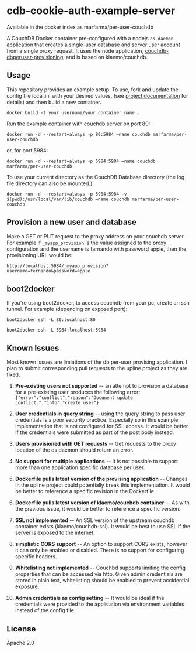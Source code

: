 # cdb-cookie-auth-example-server

Available in the docker index as marfarma/per-user-couchdb

A CouchDB Docker container pre-configured with a nodejs `os daemon` application that creates a single-user database and server user account from a single proxy request.  It uses the node application, [couchdb-dbperuser-provisioning](https://github.com/pegli/couchdb-dbperuser-provisioning), and is based on klaemo/couchdb.

## Usage

This repository provides an example setup.  To use, fork and update the config file local.ini with your desired values, (see [project documentation](https://github.com/pegli/couchdb-dbperuser-provisioning) for details) and then build a new container.

    docker build -t your_username/your_container_name .

Run the example container with couchdb server on port 80:

    docker run -d --restart=always -p 80:5984 –name couchdb marfarma/per-user-couchdb
  
or, for port 5984:
   
    docker run -d --restart=always -p 5984:5984 –name couchdb marfarma/per-user-couchdb

To use your current directory as the CouchDB Database directory (the log file directory can also be mounted.)


    docker run -d --restart=always -p 5984:5984 -v $(pwd):/usr/local/var/lib/couchdb –name couchdb marfarma/per-user-couchdb

## Provision a new user and database

Make a GET or PUT request to the proxy address on your couchdb server. For example if `_myapp_provision` is the value assigned to the proxy configuration and the username is farnando with password apple, then the provisioning URL would be:

    http://localhost:5984/_myapp_provision?username=fernando&password=apple

## boot2docker

If you're using boot2docker, to access couchdb from your pc, create an ssh tunnel.  For example (depending on exposed port):

    boot2docker ssh -L 80:localhost:80
 
    boot2docker ssh -L 5984:localhost:5984

## Known Issues

Most known issues are limiations of the db per-user provising application.  I plan to submit corresponding pull requests to the upline project as they are fixed.

1. **Pre-existing users not supported** -- an attempt to provision a database for a pre-existing user produces the following error: `{"error":"conflict","reason":"Document update conflict.","info":"create user"}`

1. **User credentials in query string** -- using the query string to pass user credentials is a poor security practice.  Especially so in this example implementation that is not configured for SSL access.  It would be better if the credentials were submitted as part of the post body instead.

1. **Users provisioned with GET requests** -- Get requests to the proxy location of the os daemon should return an error.

1. **No support for multiple applications** -- It is not possible to support more than one application specific database per user.

1. **Dockerfile pulls latest version of the provising application** -- Changes in the upline project could potentially break this implementation.  It would be better to reference a specific revision in the Dockerfile.

1. **Dockerfile pulls latest version of klaemo/couchdb container** -- As with the previous issue, it would be better to reference a specific version.

1. **SSL not implemented** -- An SSL version of the upstream couchdb container exists (klaemo/couchdb-ssl).  It would be best to use SSL if the server is exposed to the internet.

1. **simplistic CORS support** -- An option to support CORS exists, however it can only be enabled or disabled.  There is no support for configuring specific headers.

1. **Whitelisting not implemented** -- Couchbd supports limiting the config properties that can be accessed via http.  Given admin credentials are stored in plain text, whitelisting should be enabled to prevent accidential exposure.  

1. **Admin credentials as config setting** -- It would be ideal if the credentials were provided to the application via environment variables instead of the config file.

## License

Apache 2.0
